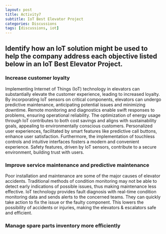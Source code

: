 ```yaml
---
layout: post
title: Activity7
subtitle: IoT Best Elevator Project
categories: Discussions
tags: [discussions, iot]
---
```


## Identify how an IoT solution might be used to help the company address each objective listed below in an IoT Best Elevator Project.

### Increase customer loyalty

Implementing Internet of Things (IoT) technology in elevators can substantially elevate the customer experience, leading to increased loyalty. By incorporating IoT sensors on critical components, elevators can undergo predictive maintenance, anticipating potential issues and minimizing downtime. Remote monitoring and diagnostics enable swift responses to problems, ensuring operational reliability. The optimization of energy usage through IoT contributes to both cost savings and aligns with sustainability goals, appealing to environmentally conscious customers. Personalized user experiences, facilitated by smart features like predictive call buttons, enhance user satisfaction. Furthermore, the implementation of touchless controls and intuitive interfaces fosters a modern and convenient experience. Safety features, driven by IoT sensors, contribute to a secure environment, building trust with users.

### Improve service maintenance and predictive maintenance

Poor installation and maintenance are some of the major causes of elevator accidents. Traditional methods of condition monitoring may not be able to detect early indications of possible issues, thus making maintenance less effective. IoT technology provides fault diagnosis with real-time condition monitoring data and sends alerts to the concerned teams. They can quickly take action to fix the issue or the faulty component. This lowers the possibility of accidents or injuries, making the elevators & escalators safe and efficient.

### Manage spare parts inventory more efficiently
